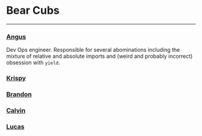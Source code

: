 # Bear Cubs
------------

### [Angus](https://github.com/Angus-C-git) 

Dev Ops engineer. Responsible for several abominations including the mixture of relative and absolute imports and (weird and probably incorrect) obsession with `yield`.

### [Krispy](https://github.com/Krisp-y)
### [Brandon](https://github.com/brandongreen00)
### [Calvin](https://github.com/TeddyCom1)
### [Lucas](https://github.com/lucaskottas) 
